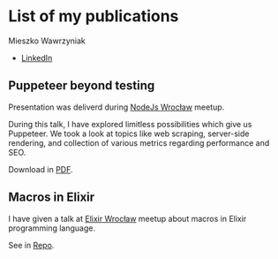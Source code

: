 # List of my publications
Mieszko Wawrzyniak

 - [LinkedIn](https://www.linkedin.com/in/mieszko-wawrzyniak/)


## Puppeteer beyond testing

Presentation was deliverd during [NodeJs Wrocław](https://www.meetup.com/Node-js-Wroclaw/events/269035463/) meetup.

During this talk, I have explored limitless possibilities which give us Puppeteer. We took a look at topics like web scraping, server-side rendering, and collection of various metrics regarding performance and SEO.

Download in [PDF](https://github.com/kaaboaye/kaaboaye/raw/master/puppeteer.pdf).

## Macros in Elixir

I have given a talk at [Elixir Wrocław](https://elixir-wroclaw.github.io/) meetup about macros in Elixir programming language.

See in [Repo](https://github.com/kaaboaye/elixir-wroclaw-macro).
